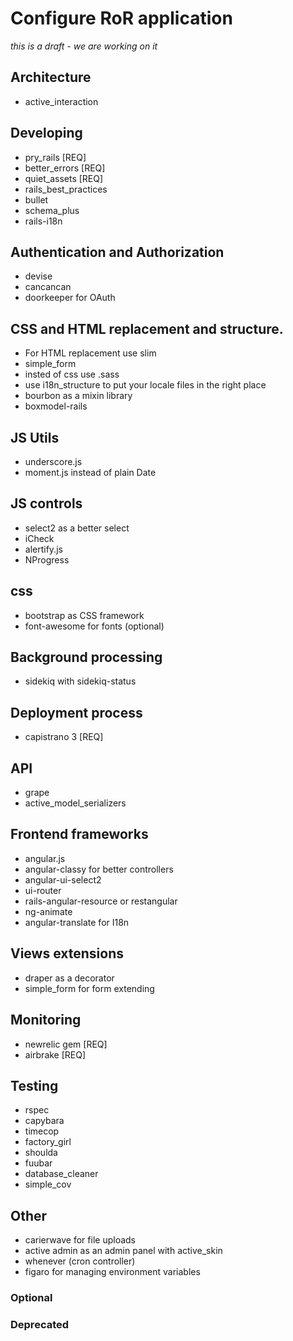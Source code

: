 # Configure RoR application

_this is a draft - we are working on it_

## Architecture

- active_interaction

## Developing

- pry_rails [REQ]
- better_errors [REQ]
- quiet_assets [REQ]
- rails_best_practices
- bullet
- schema_plus
- rails-i18n

## Authentication and Authorization

- devise
- cancancan
- doorkeeper for OAuth

## CSS and HTML replacement and structure.

- For HTML replacement use slim
- simple_form
- insted of css use .sass
- use i18n_structure to put your locale files in the right place
- bourbon as a mixin library
- boxmodel-rails

## JS Utils

- underscore.js
- moment.js instead of plain Date

## JS controls

- select2 as a better select
- iCheck
- alertify.js
- NProgress

## css

- bootstrap as CSS framework
- font-awesome for fonts (optional)

## Background processing

- sidekiq with sidekiq-status

## Deployment process

- capistrano 3 [REQ]

## API

- grape
- active_model_serializers

## Frontend frameworks

- angular.js
- angular-classy for better controllers
- angular-ui-select2
- ui-router
- rails-angular-resource or restangular
- ng-animate
- angular-translate for I18n

## Views extensions

- draper as a decorator
- simple_form for form extending

## Monitoring

- newrelic gem [REQ]
- airbrake [REQ]

## Testing

- rspec
- capybara
- timecop
- factory_girl
- shoulda
- fuubar
- database_cleaner
- simple_cov

## Other

- carierwave for file uploads
- active admin as an admin panel with active_skin
- whenever (cron controller)
- figaro for managing environment variables




### Optional

### Deprecated
